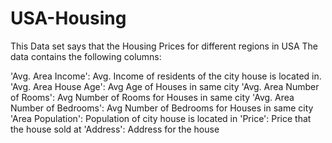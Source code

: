 # USA-Housing
This Data set says that the Housing Prices for different regions in USA
The data contains the following columns:

'Avg. Area Income': Avg. Income of residents of the city house is located in. 'Avg. Area House Age': Avg Age of Houses in same city 'Avg. Area Number of Rooms': Avg Number of Rooms for Houses in same city 'Avg. Area Number of Bedrooms': Avg Number of Bedrooms for Houses in same city 'Area Population': Population of city house is located in 'Price': Price that the house sold at 'Address': Address for the house
